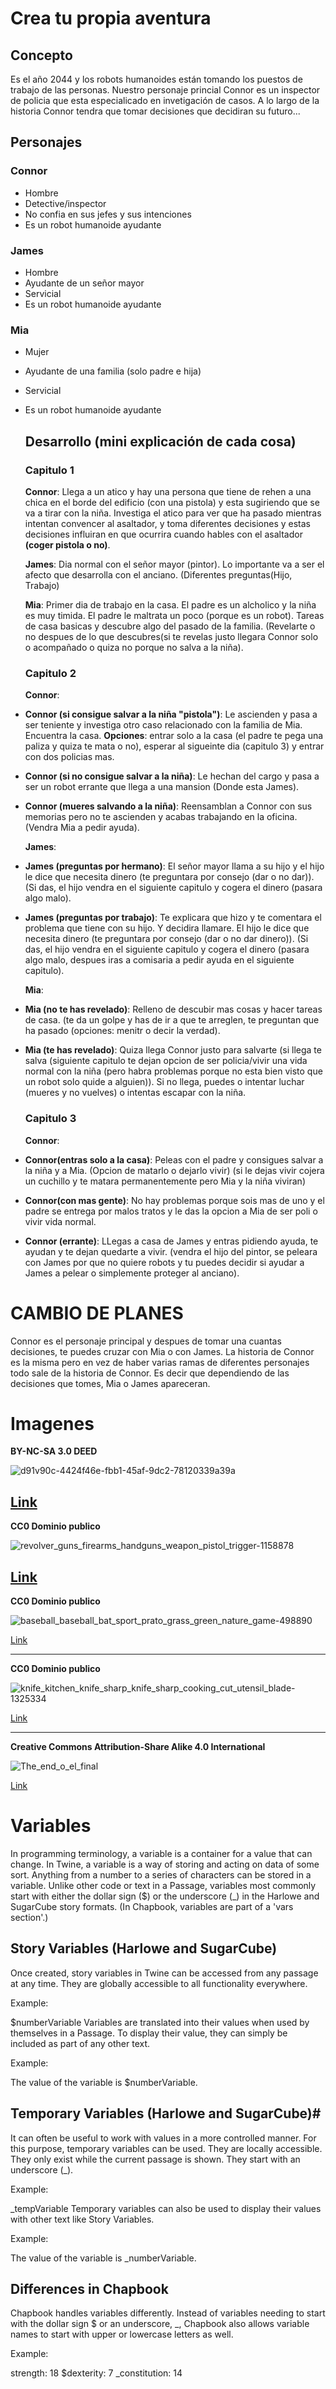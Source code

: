 # Crea tu propia aventura
## Concepto
Es el año 2044 y los robots humanoides están tomando los puestos de trabajo de las personas. Nuestro personaje princial Connor es un inspector de policia que esta especialicado en invetigación de casos. A lo largo de la historia Connor tendra que tomar decisiones que decidiran su futuro...
## Personajes
### Connor
- Hombre
- Detective/inspector
- No confia en sus jefes y sus intenciones
- Es un robot humanoide ayudante
### James
- Hombre
- Ayudante de un señor mayor
- Servicial
- Es un robot humanoide ayudante
### Mia
- Mujer
- Ayudante de una familia (solo padre e hija)
- Servicial
- Es un robot humanoide ayudante
  ## Desarrollo (mini explicación de cada cosa)
  ### Capitulo 1
    **Connor**: Llega a un atico y hay una persona que tiene de rehen a una chica en el borde del edificio (con una pistola) y esta sugiriendo que se va a tirar con la niña. Investiga el atico para ver que ha pasado mientras intentan convencer al asaltador, y toma diferentes decisiones y estas decisiones influiran en que ocurrira cuando hables con el asaltador **(coger pistola o no)**.

  
    **James**: Dia normal con el señor mayor (pintor). Lo importante va a ser el afecto que desarrolla con el anciano. (Diferentes preguntas(Hijo, Trabajo)

  
  **Mia**: Primer dia de trabajo en la casa. El padre es un alcholico y la niña es muy timida. El padre le maltrata un poco (porque es un robot). Tareas de casa basicas y descubre algo del pasado de la familia. (Revelarte o no despues de lo que descubres(si te revelas justo llegara Connor solo o acompañado o quiza no porque no salva a la niña).
  ### Capitulo 2
    **Connor**:
 - **Connor (si consigue salvar a la niña "pistola")**: Le ascienden y pasa a ser teniente y investiga otro caso relacionado con la familia de Mia. Encuentra la casa. **Opciones**: entrar solo a la casa (el padre te pega una paliza y quiza te mata o no), esperar al sigueinte dia (capitulo 3) y entrar con dos policias mas.
 - **Connor (si no consigue salvar a la niña)**: Le hechan del cargo y pasa a ser un robot errante que llega a una mansion (Donde esta James).
 - **Connor (mueres salvando a la niña)**: Reensamblan a Connor con sus memorias pero no te ascienden y acabas trabajando en la oficina. (Vendra Mia a pedir ayuda).


    **James**:
 - **James (preguntas por hermano)**: El señor mayor llama a su hijo y el hijo le dice que necesita dinero (te preguntara por consejo (dar o no dar)). (Si das, el hijo vendra en el siguiente capitulo y cogera el dinero (pasara algo malo).
 - **James (preguntas por trabajo)**: Te explicara que hizo y te comentara el problema que tiene con su hijo. Y decidira llamare. El hijo le dice que necesita dinero (te preguntara por consejo (dar o no dar dinero)). (Si das, el hijo vendra en el siguiente capitulo y cogera el dinero (pasara algo malo, despues iras a comisaria a pedir ayuda en el siguiente capitulo).


    **Mia**:
- **Mia (no te has revelado)**: Relleno de descubir mas cosas y hacer tareas de casa. (te da un golpe y has de ir a que te arreglen, te preguntan que ha pasado (opciones: menitr o decir la verdad).
- **Mia (te has revelado)**: Quiza llega Connor justo para salvarte (si llega te salva (siguiente capitulo te dejan opcion de ser policia/vivir una vida normal con la niña (pero habra problemas porque no esta bien visto que un robot solo quide a alguien)). Si no llega, puedes o intentar luchar (mueres y no vuelves) o intentas escapar con la niña.

  ### Capitulo 3
    **Connor**:
- **Connor(entras solo a la casa)**: Peleas con el padre y consigues salvar a la niña y a Mia. (Opcion de matarlo o dejarlo vivir) (si le dejas vivir cojera un cuchillo y te matara permanentemente pero Mia y la niña viviran)
- **Connor(con mas gente)**: No hay problemas porque sois mas de uno y el padre se entrega por malos tratos y le das la opcion a Mia de ser poli o vivir vida normal.
- **Connor (errante)**: LLegas a casa de James y entras pidiendo ayuda, te ayudan y te dejan quedarte a vivir. (vendra el hijo del pintor, se peleara con James por que no quiere robots y tu puedes decidir si ayudar a James a pelear o simplemente proteger al anciano).

# CAMBIO DE PLANES
Connor es el personaje principal y despues de tomar una cuantas decisiones, te puedes cruzar con Mia o con James. La historia de Connor es la misma pero en vez de haber varias ramas de diferentes personajes todo sale de la historia de Connor. Es decir que dependiendo de las decisiones que tomes, Mia o James apareceran.

# Imagenes 
**BY-NC-SA 3.0 DEED**


![d91v90c-4424f46e-fbb1-45af-9dc2-78120339a39a](https://github.com/Spaikyjordi/Videojuegos-Jordi/assets/144990855/5ad33f65-3fdc-4c90-a585-d6052d87929b)


[Link](https://github.com/Spaikyjordi/Videojuegos-Jordi/assets/144990855/5ad33f65-3fdc-4c90-a585-d6052d87929b)
---
**CC0 Dominio publico**


![revolver_guns_firearms_handguns_weapon_pistol_trigger-1158878](https://github.com/Spaikyjordi/Videojuegos-Jordi/assets/144990855/c7302a2d-67da-41ee-b328-133eb81e7df3)


[Link](https://github.com/Spaikyjordi/Videojuegos-Jordi/assets/144990855/c7302a2d-67da-41ee-b328-133eb81e7df3)
---

**CC0 Dominio publico**


![baseball_baseball_bat_sport_prato_grass_green_nature_game-498890](https://github.com/Spaikyjordi/Videojuegos-Jordi/assets/144990855/1fb418b2-d98e-461e-818a-8c5f3892bdae)


[Link](https://github.com/Spaikyjordi/Videojuegos-Jordi/assets/144990855/1fb418b2-d98e-461e-818a-8c5f3892bdae)

---
**CC0 Dominio publico**


![knife_kitchen_knife_sharp_knife_sharp_cooking_cut_utensil_blade-1325334](https://github.com/Spaikyjordi/Videojuegos-Jordi/assets/144990855/e8c4fecb-fdd2-4e99-b9f3-fd5a98735085)


[Link](https://github.com/Spaikyjordi/Videojuegos-Jordi/assets/144990855/e8c4fecb-fdd2-4e99-b9f3-fd5a98735085)

---
**Creative Commons Attribution-Share Alike 4.0 International**


![The_end_o_el_final](https://github.com/Spaikyjordi/Videojuegos-Jordi/assets/144990855/d09c76f4-d51f-4219-9f38-4a5c9bac3702)


[Link](https://github.com/Spaikyjordi/Videojuegos-Jordi/assets/144990855/d09c76f4-d51f-4219-9f38-4a5c9bac3702)


# Variables
In programming terminology, a variable is a container for a value that can change. In Twine, a variable is a way of storing and acting on data of some sort. Anything from a number to a series of characters can be stored in a variable. Unlike other code or text in a Passage, variables most commonly start with either the dollar sign ($) or the underscore (_) in the Harlowe and SugarCube story formats. (In Chapbook, variables are part of a 'vars section'.)

## Story Variables (Harlowe and SugarCube)
Once created, story variables in Twine can be accessed from any passage at any time. They are globally accessible to all functionality everywhere.

Example:

$numberVariable
Variables are translated into their values when used by themselves in a Passage. To display their value, they can simply be included as part of any other text.

Example:

The value of the variable is $numberVariable.
## Temporary Variables (Harlowe and SugarCube)#
It can often be useful to work with values in a more controlled manner. For this purpose, temporary variables can be used. They are locally accessible. They only exist while the current passage is shown. They start with an underscore (_).

Example:

_tempVariable
Temporary variables can also be used to display their values with other text like Story Variables.

Example:

The value of the variable is _numberVariable.
## Differences in Chapbook
Chapbook handles variables differently. Instead of variables needing to start with the dollar sign $ or an underscore, _, Chapbook also allows variable names to start with upper or lowercase letters as well.

Example:

strength: 18
$dexterity: 7
_constitution: 14
